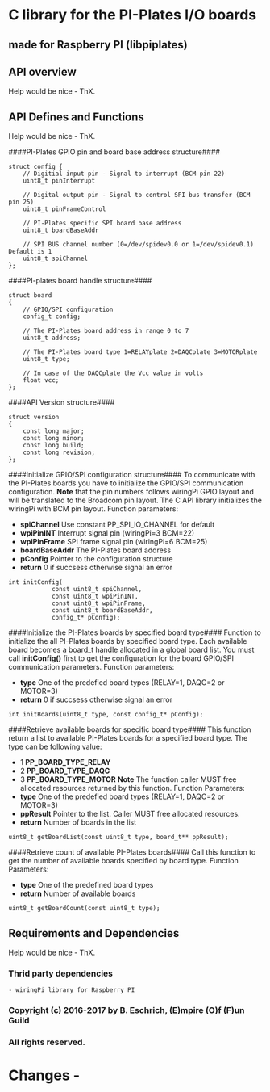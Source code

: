 # C library for the PI-Plates I/O boards
## made for Raspberry PI (libpiplates)

## API overview

Help would be nice - ThX.

## API Defines and Functions

Help would be nice - ThX.

####PI-Plates GPIO pin and board base address structure####
```
struct config {
	// Digitial input pin - Signal to interrupt (BCM pin 22)
	uint8_t pinInterrupt

	// Digital output pin - Signal to control SPI bus transfer (BCM pin 25)
	uint8_t pinFrameControl

	// PI-Plates specific SPI board base address
	uint8_t boardBaseAddr

	// SPI BUS channel number (0=/dev/spidev0.0 or 1=/dev/spidev0.1) Default is 1
	uint8_t spiChannel
};
```

####PI-plates board handle structure####
```
struct board
{
	// GPIO/SPI configuration
    config_t config;

    // The PI-Plates board address in range 0 to 7
    uint8_t address;

    // The PI-Plates board type 1=RELAYplate 2=DAQCplate 3=MOTORplate
    uint8_t type;

    // In case of the DAQCplate the Vcc value in volts
    float vcc;
};
```

####API Version structure####
```
struct version
{
	const long major;
	const long minor;
	const long build;
	const long revision;
};
```

####Initialize GPIO/SPI configuration structure####
To communicate with the PI-Plates boards you have to initialize the GPIO/SPI communication configuration.
**Note** that the pin numbers follows wiringPi GPIO layout and will be translated to the Broadcom pin layout.
The C API library initializes the wiringPi with BCM pin layout. Function parameters:
- **spiChannel** Use constant PP_SPI_IO_CHANNEL for default
- **wpiPinINT** Interrupt signal pin (wiringPi=3 BCM=22)
- **wpiPinFrame** SPI frame signal pin (wiringPi=6 BCM=25)
- **boardBaseAddr** The PI-Plates board address
- **pConfig** Pointer to the configuration structure
- **return** 0 if succsess otherwise signal an error

```
int initConfig(
			const uint8_t spiChannel,
			const uint8_t wpiPinINT,
			const uint8_t wpiPinFrame,
			const uint8_t boardBaseAddr,
			config_t* pConfig);
```

####Initialize the PI-Plates boards by specified board type####
Function to initialize the all PI-Plates boards by specified board type. Each available board becomes a board_t
handle allocated in a global board list. You must call **initConfig()** first to get the configuration for the
board GPIO/SPI communication parameters. Function parameters:
- **type** One of the predefied board types (RELAY=1, DAQC=2 or MOTOR=3)
- **return** 0 if succsess otherwise signal an error
```
int initBoards(uint8_t type, const config_t* pConfig);
```

####Retrieve available boards for specific board type####
This function return a list to available PI-Plates boards for a specified board type. The type can
be following value:
- 1 **PP_BOARD_TYPE_RELAY**
- 2 **PP_BOARD_TYPE_DAQC**
- 3 **PP_BOARD_TYPE_MOTOR**
**Note** The function caller MUST free allocated resources returned by this function.
Function Parameters:
- **type** One of the predefied board types (RELAY=1, DAQC=2 or MOTOR=3)
- **ppResult** Pointer to the list. Caller MUST free allocated resources.
- **return** Number of boards in the list

```
uint8_t getBoardList(const uint8_t type, board_t** ppResult);
```

####Retrieve count of available PI-Plates boards####
Call this function to get the number of available boards specified by board type.
Function Parameters:
- **type** One of the predefined board types
- **return** Number of available boards
```
uint8_t getBoardCount(const uint8_t type);
```

## Requirements and Dependencies

Help would be nice - ThX.

### Thrid party dependencies

	- wiringPi library for Raspberry PI

### Copyright (c) 2016-2017 by B. Eschrich, (E)mpire (O)f (F)un Guild
### All rights reserved.


# Changes -
